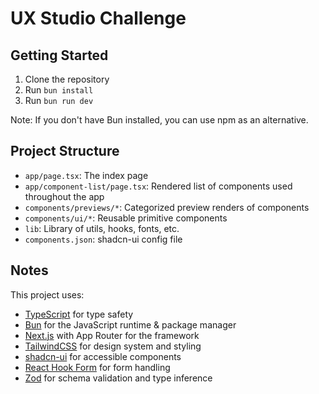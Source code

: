# UX Studio Challenge

## Getting Started

1. Clone the repository
2. Run `bun install`
3. Run `bun run dev`

Note: If you don't have Bun installed, you can use npm as an alternative.

## Project Structure

- `app/page.tsx`: The index page
- `app/component-list/page.tsx`: Rendered list of components used throughout the app
- `components/previews/*`: Categorized preview renders of components
- `components/ui/*`: Reusable primitive components
- `lib`: Library of utils, hooks, fonts, etc.
- `components.json`: shadcn-ui config file

## Notes

This project uses:

- [TypeScript](https://www.typescriptlang.org/) for type safety
- [Bun](https://bun.sh/) for the JavaScript runtime & package manager
- [Next.js](https://nextjs.org/) with App Router for the framework
- [TailwindCSS](https://tailwindcss.com/) for design system and styling
- [shadcn-ui](https://ui.shadcn.com/) for accessible components
- [React Hook Form](https://react-hook-form.com/) for form handling
- [Zod](https://zod.dev/) for schema validation and type inference
